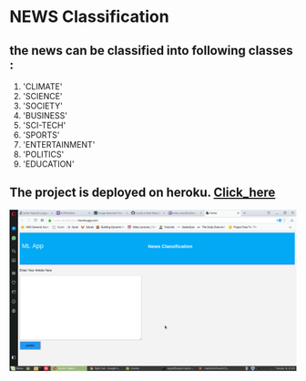 # NEWS Classification

## the news can be classified into following classes :

1. 'CLIMATE'
2. 'SCIENCE'
3. 'SOCIETY'
4. 'BUSINESS'
5. 'SCI-TECH'
6. 'SPORTS'
7. 'ENTERTAINMENT'
8. 'POLITICS'
9. 'EDUCATION'

## The project is deployed on heroku. [Click_here](https://news-classification.herokuapp.com)

![Screenshot](/screenshot/img.png)